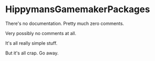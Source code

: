 # HippymansGamemakerPackages
 
There's no documentation. Pretty much zero comments. 

Very possibly no comments at all. 

It's all really simple stuff.

But it's all crap. Go away.